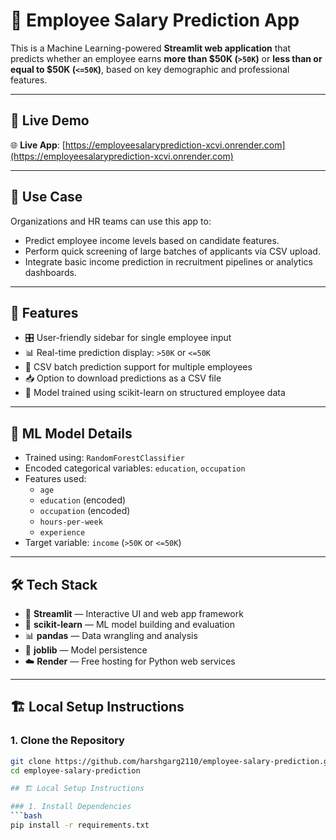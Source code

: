 # 💼 Employee Salary Prediction App

This is a Machine Learning-powered **Streamlit web application** that predicts whether an employee earns **more than $50K (`>50K`)** or **less than or equal to $50K (`<=50K`)**, based on key demographic and professional features.

---

## 🔗 Live Demo

🌐 **Live App**: [https://employeesalaryprediction-xcvi.onrender.com](https://employeesalaryprediction-xcvi.onrender.com)

---

## 📌 Use Case

Organizations and HR teams can use this app to:
- Predict employee income levels based on candidate features.
- Perform quick screening of large batches of applicants via CSV upload.
- Integrate basic income prediction in recruitment pipelines or analytics dashboards.

---

## 🚀 Features

- 🎛️ User-friendly sidebar for single employee input
- 📊 Real-time prediction display: `>50K` or `<=50K`
- 📂 CSV batch prediction support for multiple employees
- 📥 Option to download predictions as a CSV file
- 🧠 Model trained using scikit-learn on structured employee data

---

## 🧠 ML Model Details

- Trained using: `RandomForestClassifier`
- Encoded categorical variables: `education`, `occupation`
- Features used:
  - `age`
  - `education` (encoded)
  - `occupation` (encoded)
  - `hours-per-week`
  - `experience`
- Target variable: `income` (`>50K` or `<=50K`)

---

## 🛠 Tech Stack

- 🔮 **Streamlit** — Interactive UI and web app framework
- 🧮 **scikit-learn** — ML model building and evaluation
- 📊 **pandas** — Data wrangling and analysis
- 💾 **joblib** — Model persistence
- ☁️ **Render** — Free hosting for Python web services

---

## 🏗️ Local Setup Instructions

### 1. Clone the Repository
```bash
git clone https://github.com/harshgarg2110/employee-salary-prediction.git
cd employee-salary-prediction

## 🏗️ Local Setup Instructions

### 1. Install Dependencies
```bash
pip install -r requirements.txt




